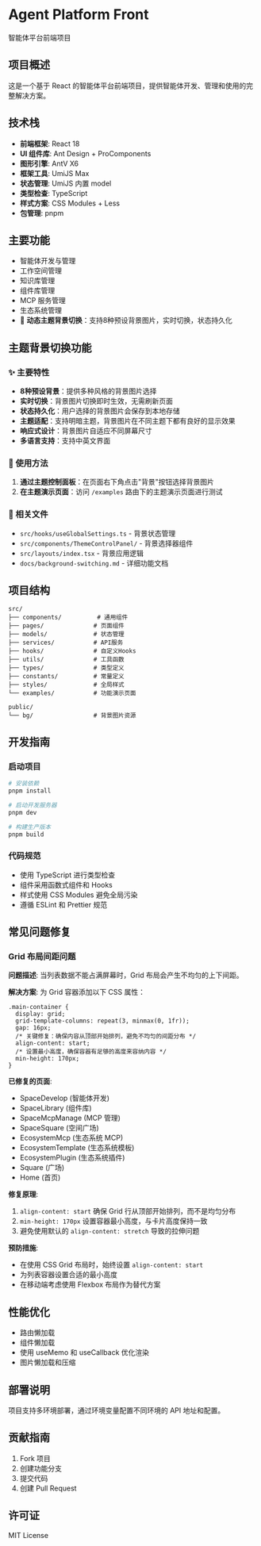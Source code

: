# Agent Platform Front

智能体平台前端项目

## 项目概述

这是一个基于 React 的智能体平台前端项目，提供智能体开发、管理和使用的完整解决方案。

## 技术栈

- **前端框架**: React 18
- **UI 组件库**: Ant Design + ProComponents
- **图形引擎**: AntV X6
- **框架工具**: UmiJS Max
- **状态管理**: UmiJS 内置 model
- **类型检查**: TypeScript
- **样式方案**: CSS Modules + Less
- **包管理**: pnpm

## 主要功能

- 智能体开发与管理
- 工作空间管理
- 知识库管理
- 组件库管理
- MCP 服务管理
- 生态系统管理
- 🎨 **动态主题背景切换**：支持8种预设背景图片，实时切换，状态持久化

## 主题背景切换功能

### ✨ 主要特性

- **8种预设背景**：提供多种风格的背景图片选择
- **实时切换**：背景图片切换即时生效，无需刷新页面
- **状态持久化**：用户选择的背景图片会保存到本地存储
- **主题适配**：支持明暗主题，背景图片在不同主题下都有良好的显示效果
- **响应式设计**：背景图片自适应不同屏幕尺寸
- **多语言支持**：支持中英文界面

### 🚀 使用方法

1. **通过主题控制面板**：在页面右下角点击"背景"按钮选择背景图片
2. **在主题演示页面**：访问 `/examples` 路由下的主题演示页面进行测试

### 📁 相关文件

- `src/hooks/useGlobalSettings.ts` - 背景状态管理
- `src/components/ThemeControlPanel/` - 背景选择器组件
- `src/layouts/index.tsx` - 背景应用逻辑
- `docs/background-switching.md` - 详细功能文档

## 项目结构

```
src/
├── components/          # 通用组件
├── pages/              # 页面组件
├── models/             # 状态管理
├── services/           # API服务
├── hooks/              # 自定义Hooks
├── utils/              # 工具函数
├── types/              # 类型定义
├── constants/          # 常量定义
├── styles/             # 全局样式
└── examples/           # 功能演示页面

public/
└── bg/                 # 背景图片资源
```

## 开发指南

### 启动项目

```bash
# 安装依赖
pnpm install

# 启动开发服务器
pnpm dev

# 构建生产版本
pnpm build
```

### 代码规范

- 使用 TypeScript 进行类型检查
- 组件采用函数式组件和 Hooks
- 样式使用 CSS Modules 避免全局污染
- 遵循 ESLint 和 Prettier 规范

## 常见问题修复

### Grid 布局间距问题

**问题描述**: 当列表数据不能占满屏幕时，Grid 布局会产生不均匀的上下间距。

**解决方案**: 为 Grid 容器添加以下 CSS 属性：

```less
.main-container {
  display: grid;
  grid-template-columns: repeat(3, minmax(0, 1fr));
  gap: 16px;
  /* 关键修复：确保内容从顶部开始排列，避免不均匀的间距分布 */
  align-content: start;
  /* 设置最小高度，确保容器有足够的高度来容纳内容 */
  min-height: 170px;
}
```

**已修复的页面**:

- SpaceDevelop (智能体开发)
- SpaceLibrary (组件库)
- SpaceMcpManage (MCP 管理)
- SpaceSquare (空间广场)
- EcosystemMcp (生态系统 MCP)
- EcosystemTemplate (生态系统模板)
- EcosystemPlugin (生态系统插件)
- Square (广场)
- Home (首页)

**修复原理**:

1. `align-content: start` 确保 Grid 行从顶部开始排列，而不是均匀分布
2. `min-height: 170px` 设置容器最小高度，与卡片高度保持一致
3. 避免使用默认的 `align-content: stretch` 导致的拉伸问题

**预防措施**:

- 在使用 CSS Grid 布局时，始终设置 `align-content: start`
- 为列表容器设置合适的最小高度
- 在移动端考虑使用 Flexbox 布局作为替代方案

## 性能优化

- 路由懒加载
- 组件懒加载
- 使用 useMemo 和 useCallback 优化渲染
- 图片懒加载和压缩

## 部署说明

项目支持多环境部署，通过环境变量配置不同环境的 API 地址和配置。

## 贡献指南

1. Fork 项目
2. 创建功能分支
3. 提交代码
4. 创建 Pull Request

## 许可证

MIT License
